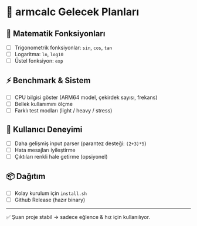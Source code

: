 # 🚀 armcalc Gelecek Planları

## 🧮 Matematik Fonksiyonları
- [ ] Trigonometrik fonksiyonlar: `sin`, `cos`, `tan`
- [ ] Logaritma: `ln`, `log10`
- [ ] Üstel fonksiyon: `exp`

## ⚡️ Benchmark & Sistem
- [ ] CPU bilgisi göster (ARM64 model, çekirdek sayısı, frekans)
- [ ] Bellek kullanımını ölçme
- [ ] Farklı test modları (light / heavy / stress)

## 🔧 Kullanıcı Deneyimi
- [ ] Daha gelişmiş input parser (parantez desteği: `(2+3)*5`)
- [ ] Hata mesajları iyileştirme
- [ ] Çıktıları renkli hale getirme (opsiyonel)

## 📦 Dağıtım
- [ ] Kolay kurulum için `install.sh`
- [ ] Github Release (hazır binary)

---
✅ Şuan proje stabil → sadece eğlence & hız için kullanılıyor.
